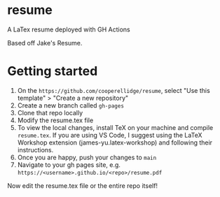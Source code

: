 # resume

A LaTex resume deployed with GH Actions

Based off Jake's Resume.

# Getting started

1. On the `https://github.com/cooperellidge/resume`, select "Use this template" > "Create a new repository"
2. Create a new branch called `gh-pages`
3. Clone that repo locally
4. Modify the resume.tex file
5. To view the local changes, install TeX on your machine and compile `resume.tex`. If you are using VS Code, I suggest using the LaTeX Workshop extension (james-yu.latex-workshop) and following their instructions.
6. Once you are happy, push your changes to `main`
7. Navigate to your gh pages site, e.g. `https://<username>.github.io/<repo>/resume.pdf`

Now edit the resume.tex file or the entire repo itself!

